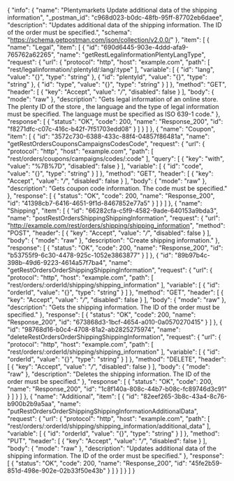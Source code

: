 {
  "info": {
    "name": "Plentymarkets Update additional data of the shipping information",
    "_postman_id": "c968d023-b0dc-48fb-95ff-87702eb6daee",
    "description": "Updates additional data of the shipping information. The ID of the order must be specified.",
    "schema": "https://schema.getpostman.com/json/collection/v2.0.0/"
  },
  "item": [
    {
      "name": "Legal",
      "item": [
        {
          "id": "690d6445-903e-4ddd-afa9-765762a62265",
          "name": "getRestLegalinformationPlentyLangType",
          "request": {
            "url": {
              "protocol": "http",
              "host": "example.com",
              "path": [
                "rest/legalinformation/:plentyId/:lang/:type"
              ],
              "variable": [
                {
                  "id": "lang",
                  "value": "{}",
                  "type": "string"
                },
                {
                  "id": "plentyId",
                  "value": "{}",
                  "type": "string"
                },
                {
                  "id": "type",
                  "value": "{}",
                  "type": "string"
                }
              ]
            },
            "method": "GET",
            "header": [
              {
                "key": "Accept",
                "value": "*/*",
                "disabled": false
              }
            ],
            "body": {
              "mode": "raw"
            },
            "description": "Gets legal information of an online store. The plenty ID of the store , the language and the type of legal information must be specified. The language must be specified as ISO 639-1 code."
          },
          "response": [
            {
              "status": "OK",
              "code": 200,
              "name": "Response_200",
              "id": "f8271dfc-c07c-416c-b42f-7f51703edd08"
            }
          ]
        }
      ]
    },
    {
      "name": "Coupon",
      "item": [
        {
          "id": "3572c730-6388-433c-88f4-04857f86481a",
          "name": "getRestOrdersCouponsCampaignsCodesCode",
          "request": {
            "url": {
              "protocol": "http",
              "host": "example.com",
              "path": [
                "rest/orders/coupons/campaigns/codes/:code"
              ],
              "query": [
                {
                  "key": "with",
                  "value": "%7B%7D",
                  "disabled": false
                }
              ],
              "variable": [
                {
                  "id": "code",
                  "value": "{}",
                  "type": "string"
                }
              ]
            },
            "method": "GET",
            "header": [
              {
                "key": "Accept",
                "value": "*/*",
                "disabled": false
              }
            ],
            "body": {
              "mode": "raw"
            },
            "description": "Gets coupon code information. The code must be specified."
          },
          "response": [
            {
              "status": "OK",
              "code": 200,
              "name": "Response_200",
              "id": "41398cb7-6416-4651-9f1d-8467852e77a5"
            }
          ]
        }
      ]
    },
    {
      "name": "Shipping",
      "item": [
        {
          "id": "66282cfa-c5f9-4582-9ade-640153a9bda3",
          "name": "postRestOrdersShippingShippingInformation",
          "request": {
            "url": "http://example.com/rest/orders/shipping/shipping_information",
            "method": "POST",
            "header": [
              {
                "key": "Accept",
                "value": "*/*",
                "disabled": false
              }
            ],
            "body": {
              "mode": "raw"
            },
            "description": "Create shipping information."
          },
          "response": [
            {
              "status": "OK",
              "code": 200,
              "name": "Response_200",
              "id": "b53755f9-6c30-4478-925c-1052e3863877"
            }
          ]
        },
        {
          "id": "89b97b4c-398b-49d6-9223-4614a57f7ba4",
          "name": "getRestOrdersOrderShippingShippingInformation",
          "request": {
            "url": {
              "protocol": "http",
              "host": "example.com",
              "path": [
                "rest/orders/:orderId/shipping/shipping_information"
              ],
              "variable": [
                {
                  "id": "orderId",
                  "value": "{}",
                  "type": "string"
                }
              ]
            },
            "method": "GET",
            "header": [
              {
                "key": "Accept",
                "value": "*/*",
                "disabled": false
              }
            ],
            "body": {
              "mode": "raw"
            },
            "description": "Gets the shipping information. The ID of the order must be specified."
          },
          "response": [
            {
              "status": "OK",
              "code": 200,
              "name": "Response_200",
              "id": "673868d3-1bcf-4654-a010-0a0570270415"
            }
          ]
        },
        {
          "id": "98768d16-b0c4-4708-81a2-ab2825275974",
          "name": "deleteRestOrdersOrderShippingShippingInformation",
          "request": {
            "url": {
              "protocol": "http",
              "host": "example.com",
              "path": [
                "rest/orders/:orderId/shipping/shipping_information"
              ],
              "variable": [
                {
                  "id": "orderId",
                  "value": "{}",
                  "type": "string"
                }
              ]
            },
            "method": "DELETE",
            "header": [
              {
                "key": "Accept",
                "value": "*/*",
                "disabled": false
              }
            ],
            "body": {
              "mode": "raw"
            },
            "description": "Deletes the shipping information. The ID of the order must be specified."
          },
          "response": [
            {
              "status": "OK",
              "code": 200,
              "name": "Response_200",
              "id": "1c8f140a-808c-44b7-b08c-fc89746d3c91"
            }
          ]
        }
      ]
    },
    {
      "name": "Additional",
      "item": [
        {
          "id": "82eef265-3b8c-43a4-8c76-b900b2b9a5aa",
          "name": "putRestOrdersOrderShippingShippingInformationAdditionalData",
          "request": {
            "url": {
              "protocol": "http",
              "host": "example.com",
              "path": [
                "rest/orders/:orderId/shipping/shipping_information/additional_data"
              ],
              "variable": [
                {
                  "id": "orderId",
                  "value": "{}",
                  "type": "string"
                }
              ]
            },
            "method": "PUT",
            "header": [
              {
                "key": "Accept",
                "value": "*/*",
                "disabled": false
              }
            ],
            "body": {
              "mode": "raw"
            },
            "description": "Updates additional data of the shipping information. The ID of the order must be specified."
          },
          "response": [
            {
              "status": "OK",
              "code": 200,
              "name": "Response_200",
              "id": "45fe2b59-851d-498e-902e-02b33f50e43b"
            }
          ]
        }
      ]
    }
  ]
}
